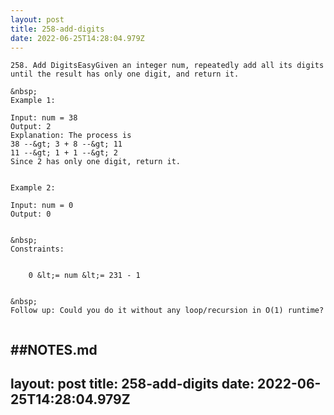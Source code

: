 ```yaml
---
layout: post
title: 258-add-digits
date: 2022-06-25T14:28:04.979Z
---
```


```
258. Add DigitsEasyGiven an integer num, repeatedly add all its digits until the result has only one digit, and return it.

&nbsp;
Example 1:

Input: num = 38
Output: 2
Explanation: The process is
38 --&gt; 3 + 8 --&gt; 11
11 --&gt; 1 + 1 --&gt; 2 
Since 2 has only one digit, return it.


Example 2:

Input: num = 0
Output: 0


&nbsp;
Constraints:


	0 &lt;= num &lt;= 231 - 1


&nbsp;
Follow up: Could you do it without any loop/recursion in O(1) runtime?
 
```

##NOTES.md
 ---
layout: post
title: 258-add-digits
date: 2022-06-25T14:28:04.979Z
---

```
​ 
```
